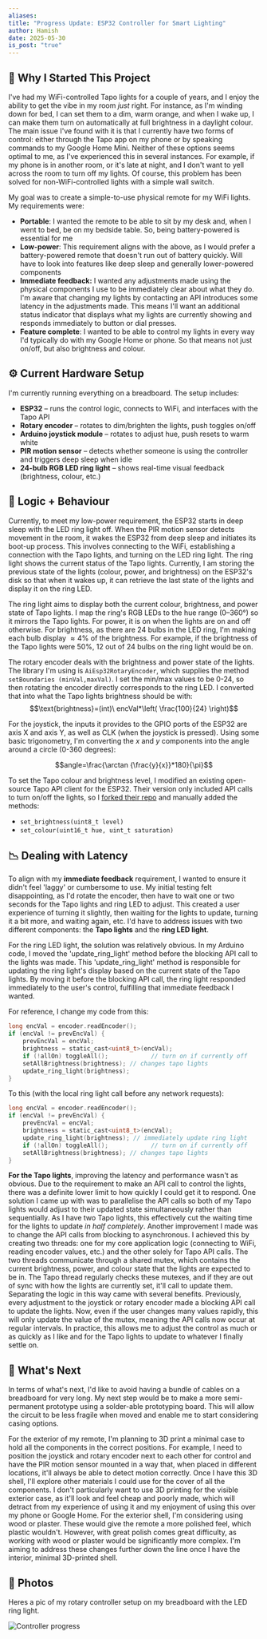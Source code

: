 ```yaml
---
aliases: 
title: "Progress Update: ESP32 Controller for Smart Lighting"
author: Hamish
date: 2025-05-30
is_post: "true"
---
```


## 🧪 Why I Started This Project

I've had my WiFi-controlled Tapo lights for a couple of years, and I enjoy the ability to get the vibe in my room *just* right. For instance, as I'm winding down for bed, I can set them to a dim, warm orange, and when I wake up, I can make them turn on automatically at full brightness in a daylight colour. The main issue I've found with it is that I currently have two forms of control: either through the Tapo app on my phone or by speaking commands to my Google Home Mini. Neither of these options seems optimal to me, as I've experienced this in several instances. For example, if my phone is in another room, or it's late at night, and I don't want to yell across the room to turn off my lights. Of course, this problem has been solved for non-WiFi-controlled lights with a simple wall switch. 

My goal was to create a simple-to-use physical remote for my WiFi lights. My requirements were:

- **Portable**: I wanted the remote to be able to sit by my desk and, when I went to bed, be on my bedside table. So, being battery-powered is essential for me
- **Low-power**: This requirement aligns with the above, as I would prefer a battery-powered remote that doesn't run out of battery quickly. Will have to look into features like deep sleep and generally lower-powered components
- **Immediate feedback:** I wanted any adjustments made using the physical components I use to be immediately clear about what they do. I'm aware that changing my lights by contacting an API introduces some latency in the adjustments made. This means I'll want an additional status indicator that displays what my lights are currently showing and responds immediately to button or dial presses. 
- **Feature complete**: I wanted to be able to control my lights in every way I'd typically do with my Google Home or phone. So that means not just on/off, but also brightness and colour. 

## ⚙️ Current Hardware Setup

I'm currently running everything on a breadboard. The setup includes:

- **ESP32** – runs the control logic, connects to WiFi, and interfaces with the Tapo API  
- **Rotary encoder** – rotates to dim/brighten the lights, push toggles on/off  
- **Arduino joystick module** – rotates to adjust hue, push resets to warm white  
- **PIR motion sensor** – detects whether someone is using the controller and triggers deep sleep when idle  
- **24-bulb RGB LED ring light** – shows real-time visual feedback (brightness, colour, etc.)

## 🧠 Logic + Behaviour

Currently, to meet my low-power requirement, the ESP32 starts in deep sleep with the LED ring light off. When the PIR motion sensor detects movement in the room, it wakes the ESP32 from deep sleep and initiates its boot-up process. This involves connecting to the WiFi, establishing a connection with the Tapo lights, and turning on the LED ring light. The ring light shows the current status of the Tapo lights. Currently, I am storing the previous state of the lights (colour, power, and brightness) on the ESP32's disk so that when it wakes up, it can retrieve the last state of the lights and display it on the ring LED. 

The ring light aims to display both the current colour, brightness, and power state of Tapo lights. I map the ring's RGB LEDs to the hue range (0–360°) so it mirrors the Tapo lights. For power, it is on when the lights are on and off otherwise. For brightness, as there are 24 bulbs in the LED ring, I'm making each bulb display $\approx 4\%$ of the brightness. For example, if the brightness of the Tapo lights were 50%, 12 out of 24 bulbs on the ring light would be on. 

The rotary encoder deals with the brightness and power state of the lights. The library I'm using is `AiEsp32RotaryEncoder`, which supplies the method `setBoundaries (minVal,maxVal)`. I set the min/max values to be 0-24, so then rotating the encoder directly corresponds to the ring LED. I converted that into what the Tapo lights brightness should be with: $$\text{brightness}=(int)\ encVal*\left( \frac{100}{24} \right)$$

For the joystick, the inputs it provides to the GPIO ports of the ESP32 are axis X and axis Y, as well as CLK (when the joystick is pressed). Using some basic trigonometry, I'm converting the $x$ and $y$ components into the angle around a circle (0-360 degrees):

$$angle=\frac{\arctan {\frac{y}{x}}*180}{\pi}$$

To set the Tapo colour and brightness level, I modified an existing open-source Tapo API client for the ESP32. Their version only included API calls to turn on/off the lights, so I [forked their repo](https://github.com/Slaymish/tapo-esp32) and manually added the methods: 

- `set_brightness(uint8_t level)`
- `set_colour(uint16_t hue, uint_t saturation)`

## 📉 Dealing with Latency

To align with my **immediate feedback** requirement, I wanted to ensure it didn't feel 'laggy' or cumbersome to use. My initial testing felt disappointing, as I'd rotate the encoder, then have to wait one or two seconds for the Tapo lights and ring LED to adjust. This created a user experience of turning it slightly, then waiting for the lights to update, turning it a bit more, and waiting again, etc. I'd have to address issues with two different components: the **Tapo lights** and the **ring LED light**. 

For the ring LED light, the solution was relatively obvious. In my Arduino code, I moved the 'update_ring_light' method before the blocking API call to the lights was made. This 'update_ring_light' method is responsible for updating the ring light's display based on the current state of the Tapo lights. By moving it before the blocking API call, the ring light responded immediately to the user's control, fulfilling that immediate feedback I wanted.

For reference, I change my code from this:

```c
long encVal = encoder.readEncoder();
if (encVal != prevEncVal) {
    prevEncVal = encVal;
    brightness = static_cast<uint8_t>(encVal);
    if (!allOn) toggleAll();            // turn on if currently off
    setAllBrightness(brightness); // changes tapo lights
    update_ring_light(brightness);
}
```

To this (with the local ring light call before any network requests):

```c
long encVal = encoder.readEncoder();
if (encVal != prevEncVal) {
	prevEncVal = encVal;
	brightness = static_cast<uint8_t>(encVal);
	update_ring_light(brightness); // immediately update ring light
	if (!allOn) toggleAll();            // turn on if currently off
	setAllBrightness(brightness); // changes tapo lights
}
```

**For the Tapo lights**, improving the latency and performance wasn't as obvious. Due to the requirement to make an API call to control the lights, there was a definite lower limit to how quickly I could get it to respond. One solution I came up with was to parallelise the API calls so both of my Tapo lights would adjust to their updated state simultaneously rather than sequentially. As I have two Tapo lights, this effectively cut the waiting time for the lights to update *in half completely*. Another improvement I made was to change the API calls from blocking to asynchronous. I achieved this by creating two threads: one for my core application logic (connecting to WiFi, reading encoder values, etc.) and the other solely for Tapo API calls. The two threads communicate through a shared mutex, which contains the current brightness, power, and colour state that the lights are expected to be in. The Tapo thread regularly checks these mutexes, and if they are out of sync with how the lights are currently set, it'll call to update them. Separating the logic in this way came with several benefits. Previously, every adjustment to the joystick or rotary encoder made a blocking API call to update the lights. Now, even if the user changes many values rapidly, this will only update the value of the mutex, meaning the API calls now occur at regular intervals. In practice, this allows me to adjust the control as much or as quickly as I like and for the Tapo lights to update to whatever I finally settle on.

## 🎯 What's Next

In terms of what's next, I'd like to avoid having a bundle of cables on a breadboard for very long. My next step would be to make a more semi-permanent prototype using a solder-able prototyping board. This will allow the circuit to be less fragile when moved and enable me to start considering casing options. 

For the exterior of my remote, I'm planning to 3D print a minimal case to hold all the components in the correct positions. For example, I need to position the joystick and rotary encoder next to each other for control and have the PIR motion sensor mounted in a way that, when placed in different locations, it'll always be able to detect motion correctly. Once I have this 3D shell, I'll explore other materials I could use for the cover of all the components. I don't particularly want to use 3D printing for the visible exterior case, as it'll look and feel cheap and poorly made, which will detract from my experience of using it and my enjoyment of using this over my phone or Google Home. For the exterior shell, I'm considering using wood or plaster. These would give the remote a more polished feel, which plastic wouldn't. However, with great polish comes great difficulty, as working with wood or plaster would be significantly more complex. I'm aiming to address these changes further down the line once I have the interior, minimal 3D-printed shell.

## 📸 Photos 

Heres a pic of my rotary controller setup on my breadboard with the LED ring light.

![Controller progress](controller-progress.jpg)

